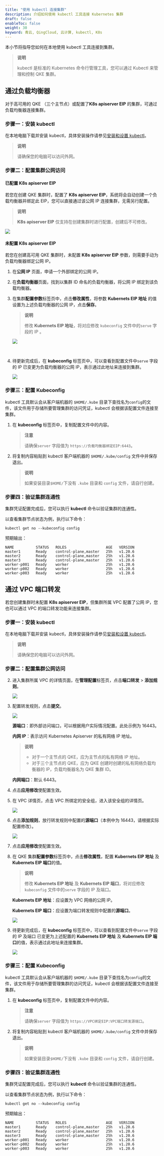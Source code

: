 ```yaml
---
title: "使用 kubectl 连接集群"
description: 介绍如何使用 kubectl 工具连接 Kubernetes 集群
draft: false
enableToc: false
weight: 30
keyword: 青云, QingCloud, 云计算, kubectl, K8s
---
```


本小节将指导您如何在本地使用 kubectl 工具连接到集群。

> **说明**
>
> kubectl 是标准的 Kubernetes 命令行管理工具，您可以通过 Kubectl 来管理和控制 QKE 集群。

## 通过负载均衡器

对于高可用的 QKE （三个主节点）或配置了**K8s apiserver EIP** 的集群，可通过负载均衡器连接集群。

### 步骤一：安装 kubectl

在本地电脑下载并安装 kubectl，具体安装操作请参见[安装和设置 kubectl](https://kubernetes.io/docs/tasks/kubectl/install/?spm=a2c4g.11186623.0.0.18417aa2PRtXQX)。

> **说明**
>
> 请确保您的电脑可以访问外网。

### 步骤二：配置集群公网访问

#### 已配置 **K8s apiserver EIP**

若您在创建 QKE 集群时，配置了 **K8s apiserver EIP**，系统将会自动创建一个负载均衡器并绑定此 EIP，您可以直接通过该公网 IP 连接集群，无需另行配置。

> **说明**
>
>  **K8s apiserver EIP** 仅支持在创建集群时进行配置，创建后不可修改。

![](../../_images/apiserver_eip_cfg.png)

#### 未配置 **K8s apiserver EIP**

若您在创建高可用 QKE 集群时，未配置 **K8s apiserver EIP** 参数，则需要手动为负载均衡器绑定公网 IP。

1. 在**公网 IP** 页面，申请一个外部绑定的公网 IP。

2. 在**负载均衡器**页面，找到以集群 ID 命名的负载均衡器，将公网 IP 绑定到该负载均衡器。

3. 在集群**配置参数**标签页中，点击**修改属性**，将参数 **Kubernets EIP 地址** 的值设置为上述负载均衡器的公网 IP，点击**保存**。

   > **说明**
   >
   > 修改 **Kubernets EIP 地址**，将对应修改 `kubeconfig` 文件中的`serve` 字段的 IP 。

   ![](../../_images/k8s_eip_cfg.png)

   ​	

4. 待更新完成后，在 **kubeconfig** 标签页中，可以查看到配置文件中`serve` 字段的 IP 已变更为负载均衡器的公网 IP，表示通过此地址来连接到集群。

   ![](../../_images/kubeconfig_server_value.png)

### 步骤三：配置 Kubeconfig

kubectl 工具默认会从客户端机器的 `$HOME/.kube` 目录下查找名为`config`的文件，该文件用于存储所要管理集群的访问凭证，kubectl 会根据该配置文件连接至集群。

1. 在 **kubeconfig** 标签页中，复制配置文件中的内容。

   > **注意** 
   >
   > 请确保`server` 字段值为 `https://负载均衡器绑定EIP:6443`。

2. 将复制内容粘贴到 kubectl 客户端机器的 `$HOME/.kube/config` 文件中并保存退出。

   > **说明**
   >
   > 如果安装目录`$HOME/`下没有 `.kube` 目录和 `config` 文件，请自行创建。

### 步骤四：验证集群连通性

集群凭证配置完成后，您可以执行 **kubectl** 命令以验证集群的连通性。

以查看集群节点状态为例，执行以下命令：

```
kubectl get no --kubeconfig config
```

预期输出：

```
NAME          STATUS   ROLES                  AGE   VERSION
master1       Ready    control-plane,master   25h   v1.20.6
master2       Ready    control-plane,master   25h   v1.20.6
master3       Ready    control-plane,master   25h   v1.20.6
worker-p001   Ready    worker                 25h   v1.20.6
worker-p002   Ready    worker                 25h   v1.20.6
worker-p003   Ready    worker                 25h   v1.20.6
```



## 通过 VPC 端口转发

若您创建集群时未配置 **K8s apiserver EIP**，但集群所属 VPC 配置了公网 IP，您也可以通过 VPC 的端口转发功能来连接集群。

### 步骤一：安装 kubectl

在本地电脑下载并安装 kubectl，具体安装操作请参见[安装和设置 kubectl](https://kubernetes.io/docs/tasks/kubectl/install/?spm=a2c4g.11186623.0.0.18417aa2PRtXQX)。

> **说明**
>
> 请确保您的电脑可以访问外网。

### 步骤二：配置集群公网访问

2. 进入集群所属 VPC 的详情页面，在**管理配置**标签页，点击**端口转发** > **添加规则**。

   ![](../../_images/vpc_forward_add.png)

3. 配置转发规则，点击**提交**。

   ![](../../_images/vpc_forward_rule.png)

   **源端口**：即外部访问端口，可以根据用户实际情况配置。此处示例为 16443。

   **内网 IP**：表示访问 Kubernetes Apiserver 的私有网络 IP 地址。

   > **说明**
   >
   > - 对于一个主节点的 QKE，应为主节点的私有网络 IP 地址。
   > - 对于三个主节点的 QKE，应为 QKE 创建时创建的私有网络负载均衡器的 IP，负载均衡器名为 QKE 集群 ID。

   **内网端口**：默认 6443。

4. 点击**应用修改**使配置生效。

5. 在 VPC 详情页，点击 VPC 所绑定的安全组，进入该安全组的详情页。

   ![](../../_images/vpc_sg.png)

6. 点击**添加规则**，放行转发规则中配置的**源端口**（本例中为 16443，请根据实际配置修改）。

   ![](../../_images/sg_rule.png)

7. 点击**应用修改**使配置生效。

8. 在 QKE 集群**配置参数**标签页中，点击**修改属性**，配置 **Kubernets EIP 地址** 及  **Kubernets EIP 端口**的值。

   > **说明**
   >
   > 修改 **Kubernets EIP 地址** 及 **Kubernets EIP 端口**，将对应修改 `kubeconfig` 文件中的`serve` 字段的 IP 及端口。

   **Kubernets EIP 地址**：应设置为 VPC 网络的公网 IP。

   **Kubernets EIP 端口**：应设置为端口转发规则中配置的**源端口**。

   ![](../../_images/k8s_eip_and_port.png)

9. 待更新完成后，在 **kubeconfig** 标签页中，可以查看到配置文件中`serve` 字段的 IP 及端口 已变更为上述配置的 **Kubernets EIP 地址** 及  **Kubernets EIP 端口**的值，表示通过此地址来连接集群。

   ![](../../_images/kubeconfig_server_value_2.png)

### 步骤三：配置 Kubeconfig

kubectl 工具默认会从客户端机器的 `$HOME/.kube` 目录下查找名为`config`的文件，该文件用于存储所要管理集群的访问凭证，kubectl 会根据该配置文件连接至集群。

1. 在 **kubeconfig**  标签页中，复制配置文件中的内容。

   > **注意** 
   >
   > 请确保`server` 字段值为 `https://VPC绑定EIP:VPC端口转发源端口`。

2. 将复制内容粘贴到 kubectl 客户端机器的 `$HOME/.kube/config` 文件中并保存退出。

   > **说明**
   >
   > 如果安装目录`$HOME/`下没有 `.kube` 目录和 `config` 文件，请自行创建。

### 步骤四：验证集群连通性

集群凭证配置完成后，您可以执行 **kubectl** 命令以验证集群的连通性。

以查看集群节点状态为例，执行以下命令：

```
kubectl get no --kubeconfig config
```

预期输出：

```
NAME          STATUS   ROLES                  AGE   VERSION
master1       Ready    control-plane,master   25h   v1.20.6
master2       Ready    control-plane,master   25h   v1.20.6
master3       Ready    control-plane,master   25h   v1.20.6
worker-p001   Ready    worker                 25h   v1.20.6
worker-p002   Ready    worker                 25h   v1.20.6
worker-p003   Ready    worker                 25h   v1.20.6
```

